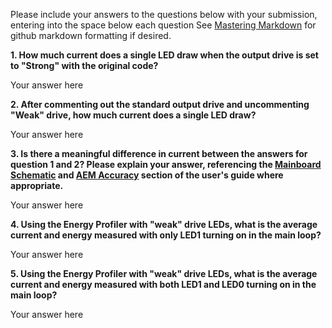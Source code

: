 Please include your answers to the questions below with your submission, entering into the space below each question
See [Mastering Markdown](https://guides.github.com/features/mastering-markdown/) for github markdown formatting if desired.

**1. How much current does a single LED draw when the output drive is set to "Strong" with the original code?**

Your answer here

**2. After commenting out the standard output drive and uncommenting "Weak" drive, how much current does a single LED draw?**

Your answer here

**3. Is there a meaningful difference in current between the answers for question 1 and 2? Please explain your answer, 
referencing the [Mainboard Schematic](https://www.silabs.com/documents/public/schematic-files/WSTK-Main-BRD4001A-A01-schematic.pdf) and [AEM Accuracy](https://www.silabs.com/documents/login/user-guides/ug279-brd4104a-user-guide.pdf) section of the user's guide where appropriate.**

Your answer here

**4. Using the Energy Profiler with "weak" drive LEDs, what is the average current and energy measured with only LED1 turning on in the main loop?**

Your answer here

**5. Using the Energy Profiler with "weak" drive LEDs, what is the average current and energy measured with both LED1 and LED0 turning on in the main loop?**

Your answer here

